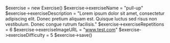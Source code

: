 $exercise = new Exercise()
$exercise->exerciseName = "pull-up"
$exercise->exerciseDescription = "Lorem ipsum dolor sit amet, consectetur adipiscing elit. Donec pretium aliquam est. Quisque luctus sed risus non vestibulum. Donec congue rutrum facilisis."
$exercise->exerciseRepetitions = 6
$exercise->exerciseImageURL = "www.test.com"
$exercise->exerciseDifficulty = 5
$exercise->save()